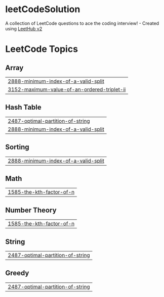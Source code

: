 # leetCodeSolution
A collection of LeetCode questions to ace the coding interview! - Created using [LeetHub v2](https://github.com/arunbhardwaj/LeetHub-2.0)

<!---LeetCode Topics Start-->
# LeetCode Topics
## Array
|  |
| ------- |
| [2888-minimum-index-of-a-valid-split](https://github.com/htcayhann/leetCodeSolution/tree/master/2888-minimum-index-of-a-valid-split) |
| [3152-maximum-value-of-an-ordered-triplet-ii](https://github.com/htcayhann/leetCodeSolution/tree/master/3152-maximum-value-of-an-ordered-triplet-ii) |
## Hash Table
|  |
| ------- |
| [2487-optimal-partition-of-string](https://github.com/htcayhann/leetCodeSolution/tree/master/2487-optimal-partition-of-string) |
| [2888-minimum-index-of-a-valid-split](https://github.com/htcayhann/leetCodeSolution/tree/master/2888-minimum-index-of-a-valid-split) |
## Sorting
|  |
| ------- |
| [2888-minimum-index-of-a-valid-split](https://github.com/htcayhann/leetCodeSolution/tree/master/2888-minimum-index-of-a-valid-split) |
## Math
|  |
| ------- |
| [1585-the-kth-factor-of-n](https://github.com/htcayhann/leetCodeSolution/tree/master/1585-the-kth-factor-of-n) |
## Number Theory
|  |
| ------- |
| [1585-the-kth-factor-of-n](https://github.com/htcayhann/leetCodeSolution/tree/master/1585-the-kth-factor-of-n) |
## String
|  |
| ------- |
| [2487-optimal-partition-of-string](https://github.com/htcayhann/leetCodeSolution/tree/master/2487-optimal-partition-of-string) |
## Greedy
|  |
| ------- |
| [2487-optimal-partition-of-string](https://github.com/htcayhann/leetCodeSolution/tree/master/2487-optimal-partition-of-string) |
<!---LeetCode Topics End-->